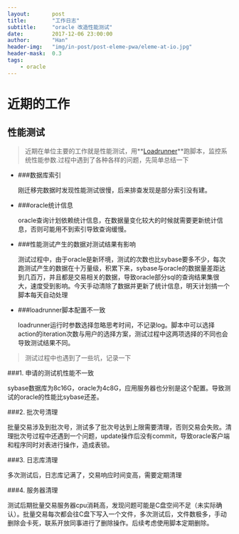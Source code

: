 ```yaml
---
layout:       post
title:        "工作日志"
subtitle:     "oracle 改造性能测试"
date:         2017-12-06 23:00:00
author:       "Han"
header-img:   "img/in-post/post-eleme-pwa/eleme-at-io.jpg"
header-mask:  0.3
tags:
    - oracle
---
```


# 近期的工作
## 性能测试
>近期在单位主要的工作就是性能测试，用**[Loadrunner](https://baike.baidu.com/item/loadrunner/1926633?fr=aladdin)**跑脚本，监控系统性能参数.过程中遇到了各种各样的问题，先简单总结一下

* ###数据库索引

    刚迁移完数据时发现性能测试很慢，后来排查发现是部分索引没有建。
* ###oracle统计信息

    oracle查询计划依赖统计信息，在数据量变化较大的时候就需要更新统计信息，否则可能用不到索引导致查询缓慢。
* ###性能测试产生的数据对测试结果有影响

    测试过程中，由于oracle是新环境，测试的次数也比sybase要多不少，每次跑测试产生的数据在十万量级，积累下来，sybase与oracle的数据量差距达到几百万，并且都是交易相关的数据，导致oracle部分sql的查询结果集很大，速度受到影响。今天手动清除了数据并更新了统计信息，明天计划搞一个脚本每天自动处理
    
* ###loadrunner脚本配置不一致

    loadrunner运行时参数选择忽略思考时间，不记录log。脚本中可以选择action的iteration次数与用户的选择方案，测试过程中这两项选择的不同也会导致测试结果不同。
    
>测试过程中也遇到了一些坑，记录一下

###1. 申请的测试机性能不一致

sybase数据库为8c16G，oracle为4c8G，应用服务器也分别是这个配置。导致测试的oracle的性能比sybase还差。

###2. 批次号清理

批量交易涉及到批次号，测试多了批次号达到上限需要清理，否则交易会失败。清理批次号过程中还遇到一个问题，update操作后没有commit，导致oracle客户端和程序同时对表进行操作，造成表锁。

###3. 日志库清理

多次测试后，日志库记满了，交易响应时间变高，需要定期清理

###4. 服务器清理

测试后期批量交易服务器cpu消耗高，发现问题可能是C盘空间不足（未实际确认）。批量交易每次都会往C盘下写入一个文件，多次测试后，文件数极多，手动删除会卡死，联系开放同事进行了删除操作。后续考虑使用脚本定期删除。




	
	

 
	
	
